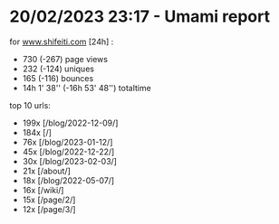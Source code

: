 # 20/02/2023 23:17 - Umami report
for www.shifeiti.com [24h] :

 - 730 (-267) page views
 - 232 (-124) uniques
 - 165 (-116) bounces
 - 14h 1' 38'' (-16h 53' 48'') totaltime


top 10 urls:
 - 199x [/blog/2022-12-09/]
 - 184x [/]
 - 76x [/blog/2023-01-12/]
 - 45x [/blog/2022-12-22/]
 - 30x [/blog/2023-02-03/]
 - 21x [/about/]
 - 18x [/blog/2022-05-07/]
 - 16x [/wiki/]
 - 15x [/page/2/]
 - 12x [/page/3/]


